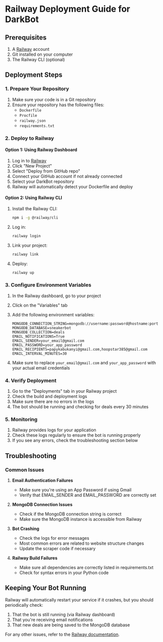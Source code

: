 # Railway Deployment Guide for DarkBot

## Prerequisites

1. A [Railway](https://railway.app/) account
2. Git installed on your computer
3. The Railway CLI (optional)

## Deployment Steps

### 1. Prepare Your Repository

1. Make sure your code is in a Git repository
2. Ensure your repository has the following files:
   - `Dockerfile`
   - `Procfile`
   - `railway.json`
   - `requirements.txt`

### 2. Deploy to Railway

#### Option 1: Using Railway Dashboard

1. Log in to [Railway](https://railway.app/)
2. Click "New Project"
3. Select "Deploy from GitHub repo"
4. Connect your GitHub account if not already connected
5. Select your DarkBot repository
6. Railway will automatically detect your Dockerfile and deploy

#### Option 2: Using Railway CLI

1. Install the Railway CLI:
   ```bash
   npm i -g @railway/cli
   ```

2. Log in:
   ```bash
   railway login
   ```

3. Link your project:
   ```bash
   railway link
   ```

4. Deploy:
   ```bash
   railway up
   ```

### 3. Configure Environment Variables

1. In the Railway dashboard, go to your project
2. Click on the "Variables" tab
3. Add the following environment variables:

   ```env
   MONGODB_CONNECTION_STRING=mongodb://username:password@hostname:port/
   MONGODB_DATABASE=sneakerbot
   MONGODB_COLLECTION=deals
   EMAIL_NOTIFICATIONS=True
   EMAIL_SENDER=your_email@gmail.com
   EMAIL_PASSWORD=your_app_password
   EMAIL_RECIPIENTS=papykabukanyi@gmail.com,hoopstar385@gmail.com
   EMAIL_INTERVAL_MINUTES=30
   ```

4. Make sure to replace `your_email@gmail.com` and `your_app_password` with your actual email credentials

### 4. Verify Deployment

1. Go to the "Deployments" tab in your Railway project
2. Check the build and deployment logs
3. Make sure there are no errors in the logs
4. The bot should be running and checking for deals every 30 minutes

### 5. Monitoring

1. Railway provides logs for your application
2. Check these logs regularly to ensure the bot is running properly
3. If you see any errors, check the troubleshooting section below

## Troubleshooting

### Common Issues

1. **Email Authentication Failures**
   - Make sure you're using an App Password if using Gmail
   - Verify that EMAIL_SENDER and EMAIL_PASSWORD are correctly set

2. **MongoDB Connection Issues**
   - Check if the MongoDB connection string is correct
   - Make sure the MongoDB instance is accessible from Railway

3. **Bot Crashing**
   - Check the logs for error messages
   - Most common errors are related to website structure changes
   - Update the scraper code if necessary

4. **Railway Build Failures**
   - Make sure all dependencies are correctly listed in requirements.txt
   - Check for syntax errors in your Python code

## Keeping Your Bot Running

Railway will automatically restart your service if it crashes, but you should periodically check:

1. That the bot is still running (via Railway dashboard)
2. That you're receiving email notifications
3. That new deals are being saved to the MongoDB database

For any other issues, refer to the [Railway documentation](https://docs.railway.app/).

